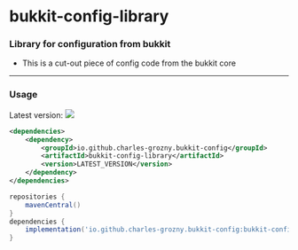 # bukkit-config-library
### Library for configuration from bukkit

- This is a cut-out piece of config code from the bukkit core

------------------------------------------------------------------------------------------------------------------------------------

### Usage
Latest version:
<a href="https://github.com/Ferius057/OnlineToStatus/blob/main/LICENSE">
<img src="https://img.shields.io/maven-central/v/io.github.charles-grozny.bukkit-config/bukkit-config-library">
</a>

```xml
<dependencies>
    <dependency>
        <groupId>io.github.charles-grozny.bukkit-config</groupId>
        <artifactId>bukkit-config-library</artifactId>
        <version>LATEST_VERSION</version>
    </dependency>
</dependencies>
```
```gradle
repositories {
    mavenCentral()
}
dependencies {
    implementation('io.github.charles-grozny.bukkit-config:bukkit-config-library:LATEST_VERSION')
}
```